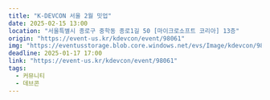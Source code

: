 ```yaml
---
title: "K-DEVCON 서울 2월 밋업"
date: 2025-02-15 13:00
location: "서울특별시 종로구 중학동 종로1길 50 [마이크로소프트 코리아] 13층"
origin: "https://event-us.kr/kdevcon/event/98061"
img: "https://eventusstorage.blob.core.windows.net/evs/Image/kdevcon/98061/ProjectInfo/Cover/16892f64684144109485df593ceeb405.png"
deadline: 2025-01-17 17:00
link: "https://event-us.kr/kdevcon/event/98061"
tags:
  - 커뮤니티
  - 데브콘
---
```

